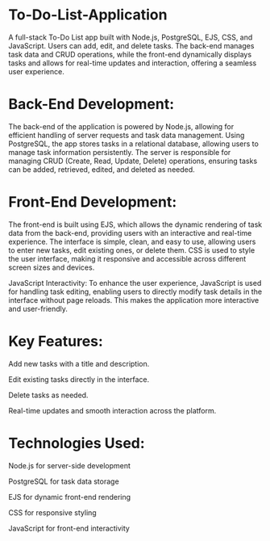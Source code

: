 # To-Do-List-Application
  A full-stack To-Do List app built with Node.js, PostgreSQL, EJS, CSS, and JavaScript. Users can add, edit, and delete tasks. The back-end manages task data and CRUD operations, while the front-end dynamically displays tasks and allows for real-time updates and interaction, offering a seamless user experience.

# Back-End Development:
  The back-end of the application is powered by Node.js, allowing for efficient handling of server requests and task data management. Using PostgreSQL, the app stores tasks in a relational database, allowing users to manage task information persistently. The server is responsible for managing CRUD (Create, Read, Update, Delete) operations, ensuring tasks can be added, retrieved, edited, and deleted as needed.

# Front-End Development:
  The front-end is built using EJS, which allows the dynamic rendering of task data from the back-end, providing users with an interactive and real-time experience. The interface is simple, clean, and easy to use, allowing users to enter new tasks, edit existing ones, or delete them. CSS is used to style the user interface, making it responsive and accessible across different screen sizes and devices.

JavaScript Interactivity:
  To enhance the user experience, JavaScript is used for handling task editing, enabling users to directly modify task details in the interface without page reloads. This makes the application more interactive and user-friendly.

# Key Features:
  Add new tasks with a title and description.
  
  Edit existing tasks directly in the interface.
  
  Delete tasks as needed.
  
  Real-time updates and smooth interaction across the platform.

# Technologies Used:
  Node.js for server-side development
  
  PostgreSQL for task data storage
  
  EJS for dynamic front-end rendering
  
  CSS for responsive styling
  
  JavaScript for front-end interactivity

